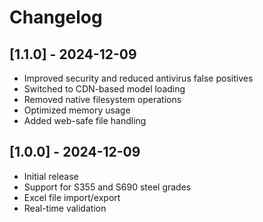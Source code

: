 # Changelog

## [1.1.0] - 2024-12-09
- Improved security and reduced antivirus false positives
- Switched to CDN-based model loading
- Removed native filesystem operations
- Optimized memory usage
- Added web-safe file handling

## [1.0.0] - 2024-12-09
- Initial release
- Support for S355 and S690 steel grades
- Excel file import/export
- Real-time validation